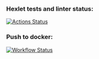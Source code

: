 ### Hexlet tests and linter status:
[![Actions Status](https://github.com/KiMa30/docker-project-74/actions/workflows/hexlet-check.yml/badge.svg)](https://github.com/KiMa30/docker-project-74/actions)
### Push to docker:
[![Workflow Status](https://github.com/KiMa30/docker-project-74/actions/workflows/push.yml/badge.svg)](https://github.com/KiMa30/docker-project-74/actions)